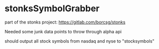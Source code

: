 # stonksSymbolGrabber
part of the stonks project: https://gitlab.com/borcsg/stonks

Needed some junk data points to throw through alpha api 

should output all stock symbols from nasdaq and nyse to "stocksymbols"
